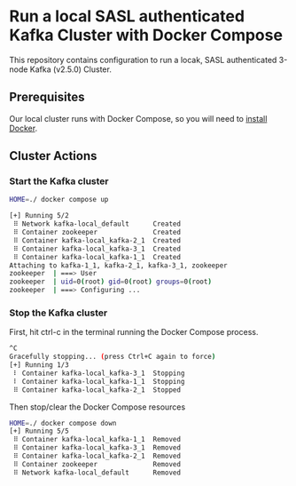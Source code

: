 # Run a local SASL authenticated Kafka Cluster with Docker Compose

This repository contains configuration to run a locak, SASL authenticated 3-node Kafka (v2.5.0) Cluster.

## Prerequisites

Our local cluster runs with Docker Compose, so you will need to [install Docker](https://www.docker.com/).

## Cluster Actions

### Start the Kafka cluster

```bash
HOME=./ docker compose up

[+] Running 5/2
 ⠿ Network kafka-local_default      Created                                                                                                                3.3s
 ⠿ Container zookeeper              Created                                                                                                                0.1s
 ⠿ Container kafka-local_kafka-2_1  Created                                                                                                                0.1s
 ⠿ Container kafka-local_kafka-3_1  Created                                                                                                                0.1s
 ⠿ Container kafka-local_kafka-1_1  Created                                                                                                                0.1s
Attaching to kafka-1_1, kafka-2_1, kafka-3_1, zookeeper
zookeeper  | ===> User
zookeeper  | uid=0(root) gid=0(root) groups=0(root)
zookeeper  | ===> Configuring ...
```

### Stop the Kafka cluster

First, hit ctrl-c in the terminal running the Docker Compose process.

```bash
^C
Gracefully stopping... (press Ctrl+C again to force)
[+] Running 1/3
 ⠇ Container kafka-local_kafka-3_1  Stopping                                                                                                              10.9s
 ⠇ Container kafka-local_kafka-1_1  Stopping                                                                                                              10.9s
 ⠿ Container kafka-local_kafka-2_1  Stopped                                                                                                               5.1s
```

Then stop/clear the Docker Compose resources

```bash
HOME=./ docker compose down
[+] Running 5/5
 ⠿ Container kafka-local_kafka-1_1  Removed                                                                                                                0.0s
 ⠿ Container kafka-local_kafka-3_1  Removed                                                                                                                0.0s
 ⠿ Container kafka-local_kafka-2_1  Removed                                                                                                                0.0s
 ⠿ Container zookeeper              Removed                                                                                                                0.0s
 ⠿ Network kafka-local_default      Removed                                                                                                                2.4s
 ``` 
